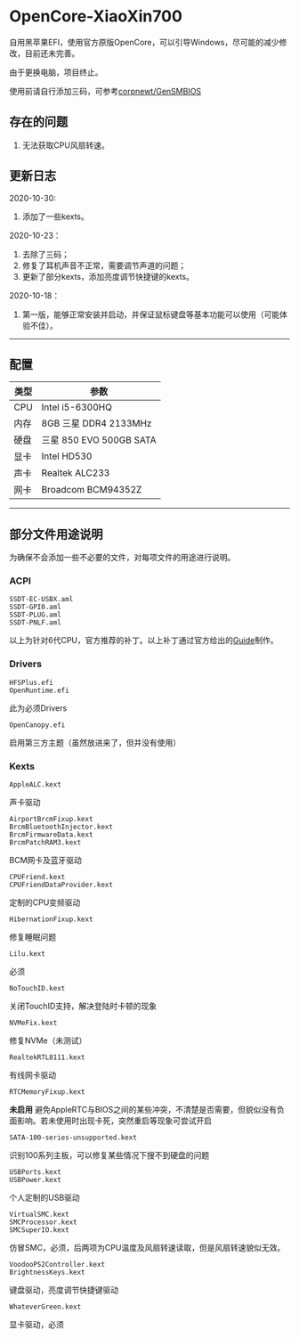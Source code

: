 # OpenCore-XiaoXin700

自用黑苹果EFI，使用官方原版OpenCore，可以引导Windows，尽可能的减少修改，目前还未完善。

由于更换电脑，项目终止。

使用前请自行添加三码，可参考[corpnewt/GenSMBIOS](https://github.com/corpnewt/GenSMBIOS)

## **存在的问题**

1. 无法获取CPU风扇转速。

## **更新日志**

2020-10-30:
1. 添加了一些kexts。

2020-10-23：

1. 去除了三码；
2. 修复了耳机声音不正常，需要调节声道的问题；
3. 更新了部分kexts，添加亮度调节快捷键的kexts。

2020-10-18：

1. 第一版，能够正常安装并启动，并保证鼠标键盘等基本功能可以使用（可能体验不佳）。

---

## **配置**

| 类型 | 参数 |
| - | - |
| CPU | Intel i5-6300HQ |
| 内存 | 8GB 三星 DDR4 2133MHz |
| 硬盘 | 三星 850 EVO 500GB SATA |
| 显卡 | Intel HD530 |
| 声卡 | Realtek ALC233 |
| 网卡 | Broadcom BCM94352Z |

---

## **部分文件用途说明**

为确保不会添加一些不必要的文件，对每项文件的用途进行说明。

### **ACPI**

    SSDT-EC-USBX.aml
    SSDT-GPI0.aml
    SSDT-PLUG.aml
    SSDT-PNLF.aml
以上为针对6代CPU，官方推荐的补丁。以上补丁通过官方给出的[Guide](https://dortania.github.io/Getting-Started-With-ACPI/)制作。

### **Drivers**

    HFSPlus.efi
    OpenRuntime.efi
此为必须Drivers

    OpenCanopy.efi
启用第三方主题（虽然放进来了，但并没有使用）

### **Kexts**

    AppleALC.kext
声卡驱动

    AirportBrcmFixup.kext
    BrcmBluetoothInjector.kext
    BrcmFirmwareData.kext
    BrcmPatchRAM3.kext
BCM网卡及蓝牙驱动

	CPUFriend.kext
	CPUFriendDataProvider.kext
定制的CPU变频驱动

	HibernationFixup.kext
修复睡眠问题

    Lilu.kext
必须

	NoTouchID.kext
关闭TouchID支持，解决登陆时卡顿的现象

    NVMeFix.kext
修复NVMe（未测试）

	RealtekRTL8111.kext
有线网卡驱动

	RTCMemoryFixup.kext
**未启用**
避免AppleRTC与BIOS之间的某些冲突，不清楚是否需要，但貌似没有负面影响。若未使用时出现卡死，突然重启等现象可尝试开启

	SATA-100-series-unsupported.kext
识别100系列主板，可以修复某些情况下搜不到硬盘的问题

    USBPorts.kext
	USBPower.kext
个人定制的USB驱动

    VirtualSMC.kext
    SMCProcessor.kext
    SMCSuperIO.kext
仿冒SMC，必须，后两项为CPU温度及风扇转速读取，但是风扇转速貌似无效。

    VoodooPS2Controller.kext
    BrightnessKeys.kext
键盘驱动，亮度调节快捷键驱动

    WhateverGreen.kext
显卡驱动，必须
